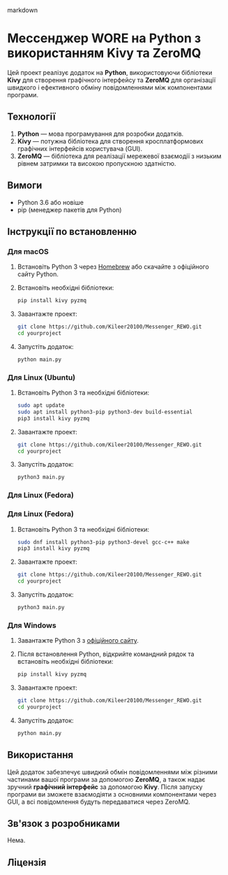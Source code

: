 

markdown
# Мессенджер WORE на Python з використанням Kivy та ZeroMQ

Цей проект реалізує додаток на **Python**, використовуючи бібліотеки **Kivy** для створення графічного інтерфейсу та **ZeroMQ** для організації швидкого і ефективного обміну повідомленнями між компонентами програми.

## Технології

1. **Python** — мова програмування для розробки додатків.
2. **Kivy** — потужна бібліотека для створення кросплатформових графічних інтерфейсів користувача (GUI).
3. **ZeroMQ** — бібліотека для реалізації мережевої взаємодії з низьким рівнем затримки та високою пропускною здатністю.

## Вимоги

- Python 3.6 або новіше
- pip (менеджер пакетів для Python)

## Інструкції по встановленню

### Для macOS

1. Встановіть Python 3 через [Homebrew](https://brew.sh/) або скачайте з офіційного сайту Python.
2. Встановіть необхідні бібліотеки:
   
   ```bash
   pip install kivy pyzmq
   ```
4. Завантажте проект:
   ```bash
   git clone https://github.com/Kileer20100/Messenger_REWO.git
   cd yourproject
   ```
5. Запустіть додаток:
   ```bash
   python main.py
   ```

### Для Linux (Ubuntu)

1. Встановіть Python 3 та необхідні бібліотеки:
   ```bash
   sudo apt update
   sudo apt install python3-pip python3-dev build-essential
   pip3 install kivy pyzmq
   ```
2. Завантажте проект:
   ```bash
   git clone https://github.com/Kileer20100/Messenger_REWO.git
   cd yourproject
   ```
3. Запустіть додаток:
   ```bash
   python3 main.py
   ```

### Для Linux (Fedora)


### Для Linux (Fedora)

1. Встановіть Python 3 та необхідні бібліотеки:
   ```bash
   sudo dnf install python3-pip python3-devel gcc-c++ make
   pip3 install kivy pyzmq
   ```
2. Завантажте проект:
   ```bash
   git clone https://github.com/Kileer20100/Messenger_REWO.git
   cd yourproject
   ```
3. Запустіть додаток:
   ```bash
   python3 main.py
   ```


### Для Windows

1. Завантажте Python 3 з [офіційного сайту](https://www.python.org/downloads/).
2. Після встановлення Python, відкрийте командний рядок та встановіть необхідні бібліотеки:

   ```bash
   pip install kivy pyzmq
   ```
3. Завантажте проект:
   ```bash
   git clone https://github.com/Kileer20100/Messenger_REWO.git
   cd yourproject
   ```
4. Запустіть додаток:
   ```bash
   python main.py
   ```

## Використання

Цей додаток забезпечує швидкий обмін повідомленнями між різними частинами вашої програми за допомогою **ZeroMQ**, а також надає зручний **графічний інтерфейс** за допомогою **Kivy**. Після запуску програми ви зможете взаємодіяти з основними компонентами через GUI, а всі повідомлення будуть передаватися через ZeroMQ.

## Зв'язок з розробниками

Нема.

## Ліцензія


